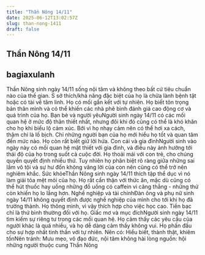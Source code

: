 ```yaml
---
title: "Thần Nông 14/11"
date: 2025-06-12T13:02:57Z
slug: than-nong-1411
draft: false
---
```


## Thần Nông 14/11

## bagiaxulanh

Thần Nông sinh ngày 14/11 sống nội tâm và không theo bất cứ tiêu chuẩn nào của thế gian. S sở thích/khả năng đặc biệt của họ là chữa lành bệnh tật hoặc có tài về tâm linh. Họ có mối gắn kết với tự nhiên. Họ biết tôn trọng bản thân mình và có thể khiến các nhà phê bình đánh giá cao động cơ và quá trình của họ. Bạn bè và người yêuNgười sinh ngày 14/11 có các mối quan hệ ở mức độ thân thiết nhất, nhưng đôi khi đó cũng có thể là  khó khăn cho họ khi biểu lộ cảm xúc. Bởi vì họ nhạy cảm nên có thể hơi xa cách, thậm chí là lố bịch. Chỉ những người bạn của họ mới hiểu họ tốt và quan tâm đến mức nào. Họ còn rất biết giữ lời hứa. Con cái và gia đìnhNgười sinh vào ngày này có mối quan hệ mật thiết với gia đình, và điều này ảnh hưởng tới thái độ của họ trong suốt cả cuộc đời. Họ thoải mái với con trẻ, cho chúng quyền quyết định nhiều thứ. Tuy nhiên họ phân biệt rõ ràng giữa những sai lầm vô tội và sự hư đốn không vâng lời của con  nên cũng có thể trở nên nghiêm khắc. Sức khỏeThần Nông sinh ngày 14/11 thích tập thể dục vì nó làm giải tỏa mệt mỏi của họ. Họ rất cẩn thận với thức ăn, mặc dù cũng có thể hút thuốc hay uống những đồ uống có caffein vì căng thẳng - những thứ còn khiến họ lo lắng hơn. Nghề nghiệp và tài chínhĐàn ông và phụ nữ sinh ngày 14/11 không quyết định được nghề nghiệp của mình cho tới khi họ đã trưởng thành. Họ thông minh, vì vậy thích hợp cho việc học cao. Tiền bạc chỉ là thứ bình thường đối với họ. Giấc mơ và mục đíchNgười sinh ngày 14/11 tìm kiếm sự riêng tư trong các mối quan hệ. Họ cảm thấy các yêu cầu của người khác là quá nhiều, và họ dễ dàng cảm thấy không vui. Họ phấn đấu cho sự hợp nhất tinh thần với tự nhiên. Nên có: Hiểu biết, thành thật, khiêm tốnNên tránh: Mưu mẹo, vô đạo đức, nội tâm không hài lòng  nguồn: hội những người thuộc cung Thần Nông